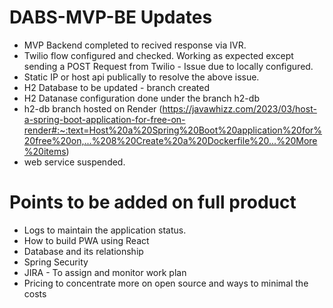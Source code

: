 # DABS-MVP-BE Updates

* MVP Backend completed to recived response via IVR.
* Twilio flow configured and checked. Working as expected except sending a POST Request from Twilio - Issue due to locally configured.
* Static IP or host api publically to resolve the above issue.
* H2 Database to be updated - branch created
* H2 Datanase configuration done under the branch h2-db
* h2-db branch hosted on Render (https://javawhizz.com/2023/03/host-a-spring-boot-application-for-free-on-render#:~:text=Host%20a%20Spring%20Boot%20application%20for%20free%20on,...%208%20Create%20a%20Dockerfile%20...%20More%20items)
* web service suspended.


# Points to be added on full product
* Logs to maintain the application status.
* How to build PWA using React
* Database and its relationship
* Spring Security
* JIRA - To assign and monitor work plan
* Pricing to concentrate more on open source and ways to minimal the costs

